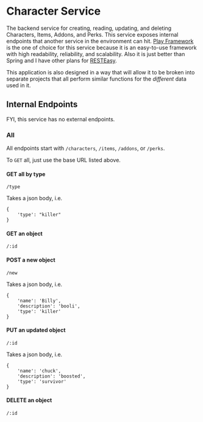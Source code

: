 # Character Service
The backend service for creating, reading, updating, and deleting Characters, Items, Addons, and Perks. This service 
exposes internal endpoints that another service in the environment can hit. 
[Play Framework](https://www.playframework.com/) is the one of choice for this service because it is an easy-to-use 
framework with high readability, reliability, and scalability. Also it is just better than Spring and I have other 
plans for [RESTEasy](https://resteasy.github.io/).

This application is also designed in a way that will allow it to be broken into separate projects that all perform 
similar functions for the *different* data used in it.

## Internal Endpoints
FYI, this service has no external endpoints.

### All
All endpoints start with `/characters`, `/items`, `/addons`, or `/perks`.

To `GET` all, just use the base URL listed above.

#### GET all by type
`/type`

Takes a json body, i.e.
```
{
    'type': "killer"
}
```
#### GET an object
`/:id`

#### POST a new object
`/new`

Takes a json body, i.e.
```
{
    'name': 'Billy',
    'description': 'booli',
    'type': 'killer'
}
```

#### PUT an updated object
`/:id`

Takes a json body, i.e.
```
{
    'name': 'chuck',
    'description': 'boosted',
    'type': 'survivor'
}
```

#### DELETE an object
`/:id`